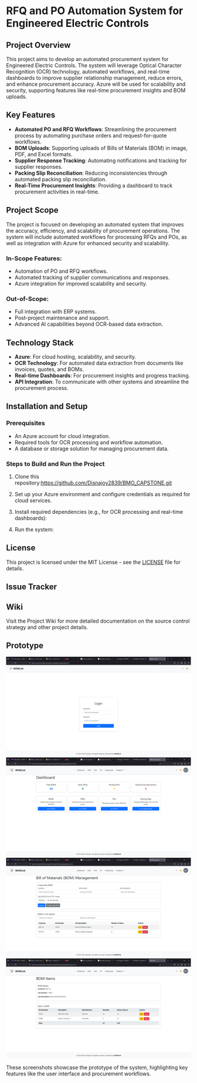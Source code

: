 # RFQ and PO Automation System for Engineered Electric Controls

## Project Overview
This project aims to develop an automated procurement system for Engineered Electric Controls. The system will leverage Optical Character Recognition (OCR) technology, automated workflows, and real-time dashboards to improve supplier relationship management, reduce errors, and enhance procurement accuracy. Azure will be used for scalability and security, supporting features like real-time procurement insights and BOM uploads.

## Key Features
- **Automated PO and RFQ Workflows**: Streamlining the procurement process by automating purchase orders and request-for-quote workflows.
- **BOM Uploads**: Supporting uploads of Bills of Materials (BOM) in image, PDF, and Excel formats.
- **Supplier Response Tracking**: Automating notifications and tracking for supplier responses.
- **Packing Slip Reconciliation**: Reducing inconsistencies through automated packing slip reconciliation.
- **Real-Time Procurement Insights**: Providing a dashboard to track procurement activities in real-time.

## Project Scope
The project is focused on developing an automated system that improves the accuracy, efficiency, and scalability of procurement operations. The system will include automated workflows for processing RFQs and POs, as well as integration with Azure for enhanced security and scalability.

### In-Scope Features:
- Automation of PO and RFQ workflows.
- Automated tracking of supplier communications and responses.
- Azure integration for improved scalability and security.

### Out-of-Scope:
- Full integration with ERP systems.
- Post-project maintenance and support.
- Advanced AI capabilities beyond OCR-based data extraction.

## Technology Stack
- **Azure**: For cloud hosting, scalability, and security.
- **OCR Technology**: For automated data extraction from documents like invoices, quotes, and BOMs.
- **Real-time Dashboards**: For procurement insights and progress tracking.
- **API Integration**: To communicate with other systems and streamline the procurement process.

## Installation and Setup

### Prerequisites
- An Azure account for cloud integration.
- Required tools for OCR processing and workflow automation.
- A database or storage solution for managing procurement data.

### Steps to Build and Run the Project
1. Clone this repository:https://github.com/Disnajoy2839/BMO_CAPSTONE.git 

2. Set up your Azure environment and configure credentials as required for cloud services.

3. Install required dependencies (e.g., for OCR processing and real-time dashboards):

4. Run the system:

## License
This project is licensed under the MIT License - see the [LICENSE](LICENSE) file for details.

## Issue Tracker


## Wiki
Visit the Project Wiki for more detailed documentation on the source control strategy and other project details.

## Prototype

![Prototype Screenshot 1](Screenshot%202025-02-02%20234223.png)
![Prototype Screenshot 2](Screenshot%202025-02-02%20234239.png)
![Prototype Screenshot 3](Screenshot%202025-02-02%20234255.png)
![Prototype Screenshot 4](Screenshot%202025-02-02%20234307.png)

These screenshots showcase the prototype of the system, highlighting key features like the user interface and procurement workflows.




